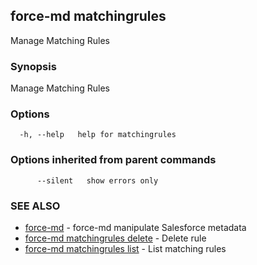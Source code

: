 ## force-md matchingrules

Manage Matching Rules

### Synopsis

Manage Matching Rules

### Options

```
  -h, --help   help for matchingrules
```

### Options inherited from parent commands

```
      --silent   show errors only
```

### SEE ALSO

* [force-md](force-md.md)	 - force-md manipulate Salesforce metadata
* [force-md matchingrules delete](force-md_matchingrules_delete.md)	 - Delete rule
* [force-md matchingrules list](force-md_matchingrules_list.md)	 - List matching rules

